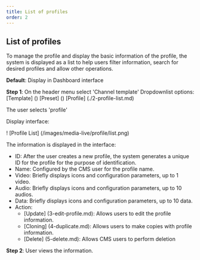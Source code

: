 ```yaml
---
title: List of profiles
order: 2
---
```


## List of profiles

To manage the profile and display the basic information of the profile, the system is displayed as a list to help users filter information, search for desired profiles and allow other operations.

**Default**: Display in Dashboard interface

**Step 1**: On the header menu select 'Channel template'
Dropdownlist options:
[Template] ()
[Preset] ()
[Profile] (./2-profile-list.md)

The user selects 'profile'

Display interface:

! [Profile List] (/images/media-live/profile/list.png)

The information is displayed in the interface:

 - ID: After the user creates a new profile, the system generates a unique ID for the profile for the purpose of identification.
 - Name: Configured by the CMS user for the profile name.
 - Video: Briefly displays icons and configuration parameters, up to 1 video.
 - Audio: Briefly displays icons and configuration parameters, up to 10 audios.
 - Data: Briefly displays icons and configuration parameters, up to 10 data.
 - Action:
     - [Update] (3-edit-profile.md): Allows users to edit the profile information.
     - [Cloning] (4-duplicate.md): Allows users to make copies with profile information.
     - [Delete] (5-delete.md): Allows CMS users to perform deletion

**Step 2**: User views the information.